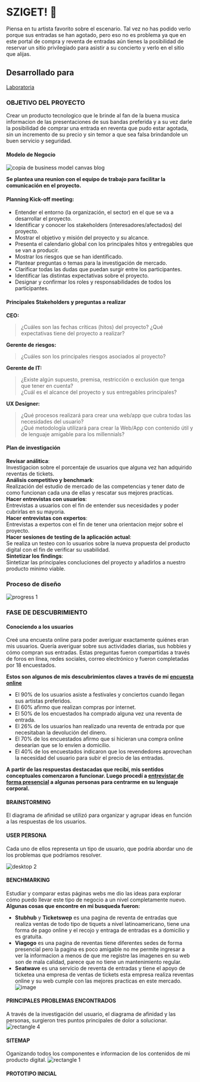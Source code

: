 # SZIGET! 🎫  

Piensa en tu artista favorito sobre el escenario. Tal vez no has podido verlo porque sus entradas se han agotado, pero eso no es problema ya que en este portal de compra y reventa de entradas aún tienes la posibilidad de reservar un sitio privilegiado para asistir a su concierto y verlo en el sitio que alijas.
## Desarrollado para
[Laboratoria](http://laboratoria.la)  

### OBJETIVO DEL PROYECTO  
Crear un producto tecnologico que le brinde al fan de la buena musica informacion de las presentaciones de sus bandas preferida y a su vez darle la posibilidad de comprar una entrada en reventa que pudo estar agotada, sin un incremento de su precio y sin temor a que sea falsa brindandole un buen servicio y seguridad.  

#### Modelo de Negocio  
![copia de business model canvas blog](https://user-images.githubusercontent.com/31807340/37714275-24513f70-2ce7-11e8-8d4c-d006d0cd56ec.png)

**Se plantea una reunion con el equipo de trabajo para facilitar la comunicación en el proyecto.**  
#### Planning Kick-off meeting: 
- Entender el entorno (la organización, el sector) en el que se va a desarrollar el proyecto.  
- Identificar y conocer los stakeholders (interesadores/afectados) del proyecto.
- Mostrar el objetivo y misión del proyecto y su alcance.
- Presenta el calendario global con los principales hitos y entregables que se van a producir.  
- Mostrar los riesgos que se han identificado.    
- Plantear preguntas o temas para la investigación de mercado.  
- Clarificar todas las dudas que puedan surgir entre los participantes.
- Identificar las distintas expectativas sobre el proyecto.
- Designar y confirmar los roles y responsabilidades de todos los participantes.

#### Principales Stakeholders y preguntas a realizar
**CEO:**
> ¿Cuáles son las fechas críticas (hitos) del proyecto?
  ¿Qué expectativas tiene del proyecto a realizar?    

**Gerente de riesgos:**  
> ¿Cuáles son los principales riesgos asociados al proyecto?  

**Gerente de IT:**  
> ¿Existe algún supuesto, premisa, restricción o exclusión que tenga que tener en cuenta?</dd>  
  ¿Cuál es el alcance del proyecto y sus entregables principales?  
    
**UX Designer:**  
> ¿Qué procesos realizará para crear una web/app que cubra todas las necesidades del usuario?  
  ¿Qué metodología utilizará para crear la Web/App con contenido útil y de lenguaje amigable para los millennials?  

#### Plan de investigación  

**Revisar análitica**:  
Investigacion sobre el porcentaje de usuarios que alguna vez han adquirido reventas de tickets.  
**Análisis competitivo y benchmark**:  
Realización del estudio de mercado de las competencias y tener dato de como funcionan cada una de ellas y rescatar sus mejores practicas.  
**Hacer entrevistas con usuarios**:  
Entrevistas a usuarios con el fin de entender sus necesidades y poder cubrirlas en su mayoria.  
**Hacer entrevistas con expertos**:  
Entrevistas a expertos con el fin de tener una orientacion mejor sobre el proyecto.  
**Hacer sesiones de testing de la aplicación actual**:  
Se realiza un testeo con lo usuarios sobre la nueva propuesta del producto digital con el fin de verificar su usabilidad.  
**Sintetizar los findings**:  
Sintetizar las principales concluciones del proyecto y añadirlos a nuestro producto minimo viable.  

### Proceso de diseño  
![progress 1](https://user-images.githubusercontent.com/31807340/37636250-faba878e-2bce-11e8-8f56-000008a72cdd.png)  

### FASE DE DESCUBRIMIENTO
#### Conociendo a los usuarios  
Creé una encuesta online para poder averiguar exactamente quiénes eran mis usuarios. Quería averiguar sobre sus actividades diarias, sus hobbies y cómo compran sus entradas. Estas preguntas fueron compartidas a través de foros en línea, redes sociales, correo electrónico y fueron completadas por 18 encuestados.  

**Estos son algunos de mis descubrimientos claves a través de mi [encuesta online](https://goo.gl/forms/MXynp3f6UMMgOl9i2)**  
-	El 90% de los usuarios asiste a festivales y conciertos cuando llegan sus artistas preferidos.  
-	El 60% afirmo que realizan compras por internet.  
-	El 50% de los encuestados ha comprado alguna vez una reventa de entrada.  
-	El 26% de los usuarios han realizado una reventa de entrada por que necesitaban la devolución del dinero.  
-	El 70% de los encuestados afirmo que si hicieran una compra online desearían que se lo envíen a domicilio.  
- El 40% de los encuestados indicaron que los revendedores aprovechan la necesidad del usuario para subir el precio de las entradas.  

**A partir de las respuestas destacadas que recibí, mis sentidos conceptuales comenzaron a funcionar. Luego procedí a [entrevistar de forma presencial](https://docs.google.com/document/d/1lWCwqWptWgWlj5Xv4QJqOzIhol7WXqf-dGxtPWPzL8M/edit?usp=sharing) a algunas personas para centrarme en su lenguaje corporal.**  

#### BRAINSTORMING
El diagrama de afinidad se utilizó para organizar y agrupar ideas en función a las respuestas de los usuarios. 

#### USER PERSONA
Cada uno de ellos representa un tipo de usuario, que podría abordar uno de los problemas que podríamos resolver.  

![desktop 2](https://user-images.githubusercontent.com/31807340/37547993-eef1c324-2942-11e8-832b-cb9486007747.png)

#### BENCHMARKING
Estudiar y comparar estas páginas webs me dio las ideas para explorar cómo puedo llevar este tipo de negocio a un nivel completamente nuevo.  
**Algunas cosas que encontre en mi busqueda fueron:**  

- **Stubhub** y **Ticketswep** es una pagina de reventa de entradas que realiza ventas de todo tipo de tiquets a nivel latinoamericano, tiene una forma de pago online y el recojo y entraga de entradas es a domicilio y es gratuita.  
- **Viagogo** es una pagina de reventas tiene diferentes sedes de forma presencial pero la pagina es poco amigable no me permite ingresar a ver la informacion a menos de que me registre las imagenes en su web son de mala calidad, parece que no tiene un mantenimiento regular.  
- **Seatwave** es una servicio de reventa de entradas y tiene el apoyo de ticketea una empresa de ventas de tickets esta empresa realiza reventas online y su web cumple con las mejores practicas en este mercado.  
![image](https://user-images.githubusercontent.com/31807340/37723919-95c9e77c-2cfd-11e8-8ca0-7196b4c19a73.png)  

#### PRINCIPALES PROBLEMAS ENCONTRADOS  
A través de la investigación del usuario, el diagrama de afinidad y las personas, surgieron tres puntos principales de dolor a solucionar.  
![rectangle 4](https://user-images.githubusercontent.com/31807340/37722669-9c45c614-2cfa-11e8-9f0e-ca135ed1b0c9.png)  

#### SITEMAP
Oganizando todos los componentes e informacion de los contenidos de mi producto digital. 
![rectangle 1](https://user-images.githubusercontent.com/31807340/37852901-58d253e8-2eb2-11e8-9fba-57d2aa44335a.png)

#### PROTOTIPO INICIAL 
